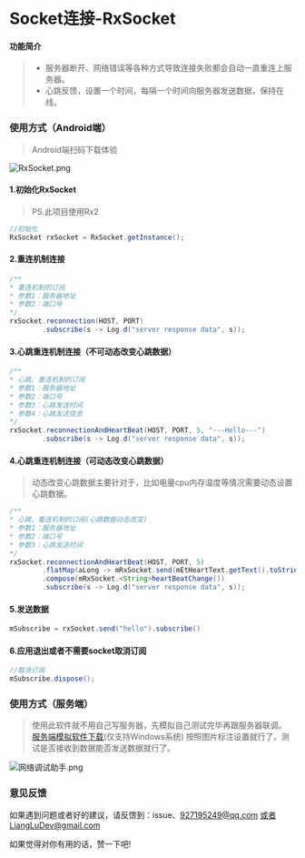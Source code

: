 # Socket连接-RxSocket
#### 功能简介
> - 服务器断开、网络错误等各种方式导致连接失败都会自动一直重连上服务器。
> - 心跳反馈，设置一个时间，每隔一个时间向服务器发送数据，保持在线。

### 使用方式（Android端）
> Android端扫码下载体验

![RxSocket.png](https://upload-images.jianshu.io/upload_images/2635045-a02398bfe2bf384d.png?imageMogr2/auto-orient/strip%7CimageView2/2/w/200)
#### 1.初始化RxSocket
> PS.此项目使用Rx2
```java
//初始化
RxSocket rxSocket = RxSocket.getInstance();
```
#### 2.重连机制连接
```java
/**
* 重连机制的订阅
* 参数1：服务器地址
* 参数2：端口号
*/
rxSocket.reconnection(HOST, PORT)
        .subscribe(s -> Log.d("server response data", s));
```
#### 3.心跳重连机制连接（不可动态改变心跳数据）
```java
/**
* 心跳、重连机制的订阅
* 参数1：服务器地址
* 参数2：端口号
* 参数3：心跳发送时间
* 参数4：心跳发送信息
*/
rxSocket.reconnectionAndHeartBeat(HOST, PORT, 5, "---Hello---")
        .subscribe(s -> Log.d("server response data", s));
```

#### 4.心跳重连机制连接（可动态改变心跳数据）
> 动态改变心跳数据主要针对于，比如电量cpu内存温度等情况需要动态设置心跳数据。
```java
/**
* 心跳、重连机制的订阅(心跳数据动态改变)
* 参数1：服务器地址
* 参数2：端口号
* 参数3：心跳发送时间
*/
rxSocket.reconnectionAndHeartBeat(HOST, PORT, 5)
		.flatMap(aLong -> mRxSocket.send(mEtHeartText.getText().toString()))
        .compose(mRxSocket.<String>heartBeatChange())
        .subscribe(s -> Log.d("server response data", s));
```

#### 5.发送数据
``` java
mSubscribe = rxSocket.send("hello").subscribe()
```
#### 6.应用退出或者不需要socket取消订阅
``` java
//取消订阅
mSubscribe.dispose();
```
### 使用方式（服务端）
> 使用此软件就不用自己写服务器，先模拟自己测试完毕再跟服务器联调。
> [服务端模拟软件下载](https://github.com/LiangLuDev/RxSocket/blob/167699bdca5a44308affb8d97036e309500adcff/NetAssist.exe)(仅支持Windows系统)
> 按照图片标注设置就行了。测试是否接收到数据能否发送数据就行了。

![网络调试助手.png](https://upload-images.jianshu.io/upload_images/2635045-f1f82da32fc39bed.png?imageMogr2/auto-orient/strip%7CimageView2/2/w/800)
### 意见反馈
如果遇到问题或者好的建议，请反馈到：issue、927195249@qq.com 或者LiangLuDev@gmail.com

如果觉得对你有用的话，赞一下吧!


